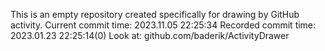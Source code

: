 This is an empty repository created specifically for drawing by GitHub activity.
Current commit time: 2023.11.05 22:25:34
Recorded commit time: 2023.01.23 22:25:14(0)
Look at: github.com/baderik/ActivityDrawer
